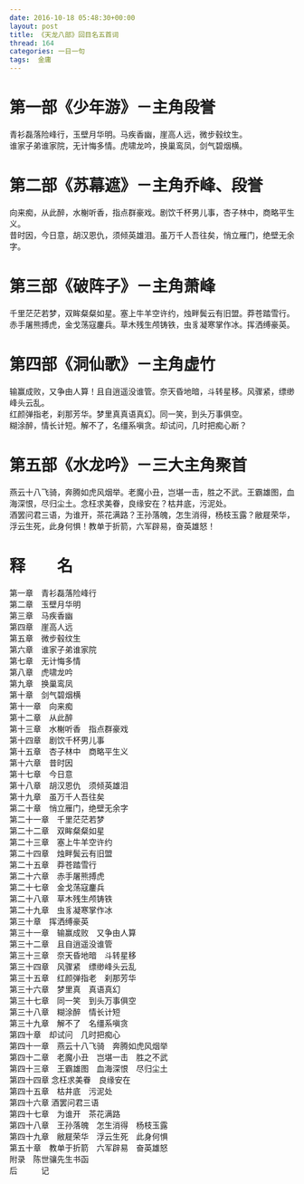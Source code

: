```yaml
---
date: 2016-10-18 05:48:30+00:00
layout: post
title: 《天龙八部》回目名五首词
thread: 164
categories: 一日一句
tags:  金庸
---
```


# 第一部《少年游》－主角段誉
青衫磊落险峰行，玉壁月华明。马疾香幽，崖高人远，微步毂纹生。   
谁家子弟谁家院，无计悔多情。虎啸龙吟，换巢鸾凤，剑气碧烟横。   
# 第二部《苏幕遮》－主角乔峰、段誉
向来痴，从此醉，水榭听香，指点群豪戏。剧饮千杯男儿事，杏子林中，商略平生义。   
昔时因，今日意，胡汉恩仇，须倾英雄泪。虽万千人吾往矣，悄立雁门，绝壁无余字。   
# 第三部《破阵子》－主角萧峰
千里茫茫若梦，双眸粲粲如星。塞上牛羊空许约，烛畔鬓云有旧盟。莽苍踏雪行。   
赤手屠熊搏虎，金戈荡寇鏖兵。草木残生颅铸铁，虫豸凝寒掌作冰。挥洒缚豪英。   
# 第四部《洞仙歌》－主角虚竹
输赢成败，又争由人算！且自逍遥没谁管。奈天昏地暗，斗转星移。风骤紧，缥缈峰头云乱。   
红颜弹指老，刹那芳华。梦里真真语真幻。同一笑，到头万事俱空。   
糊涂醉，情长计短。解不了，名缰系嗔贪。却试问，几时把痴心断？   
# 第五部《水龙吟》－三大主角聚首
燕云十八飞骑，奔腾如虎风烟举。老魔小丑，岂堪一击，胜之不武。王霸雄图，血海深恨，尽归尘土。念枉求美眷，良缘安在？枯井底，污泥处。   
酒罢问君三语，为谁开，茶花满路？王孙落魄，怎生消得，杨枝玉露？敝屣荣华，浮云生死，此身何惧！教单于折箭，六军辟易，奋英雄怒！  

# 释　　名
第一章　青衫磊落险峰行   
第二章　玉壁月华明   
第三章　马疾香幽   
第四章　崖高人远   
第五章　微步毂纹生   
第六章　谁家子弟谁家院   
第七章　无计悔多情   
第八章　虎啸龙吟   
第九章　换巢鸾凤   
第十章　剑气碧烟横   
第十一章　向来痴   
第十二章　从此醉   
第十三章　水榭听香　指点群豪戏   
第十四章　剧饮千杯男儿事   
第十五章　杏子林中　商略平生义   
第十六章　昔时因   
第十七章　今日意   
第十八章　胡汉恩仇　须倾英雄泪   
第十九章　虽万千人吾往矣   
第二十章　悄立雁门，绝壁无余字   
第二十一章　千里茫茫若梦   
第二十二章　双眸粲粲如星   
第二十三章　塞上牛羊空许约   
第二十四章　烛畔鬓云有旧盟   
第二十五章　莽苍踏雪行   
第二十六章　赤手屠熊搏虎   
第二十七章　金戈荡寇鏖兵   
第二十八章　草木残生颅铸铁   
第二十九章　虫豸凝寒掌作冰   
第三十章　挥洒缚豪英   
第三十一章　输赢成败　又争由人算   
第三十二章　且自逍遥没谁管   
第三十三章　奈天昏地暗　斗转星移   
第三十四章　风骤紧　缥缈峰头云乱   
第三十五章　红颜弹指老　刹那芳华   
第三十六章　梦里真　真语真幻   
第三十七章　同一笑　到头万事俱空   
第三十八章　糊涂醉　情长计短   
第三十九章　解不了　名缰系嗔贪   
第四十章　却试问　几时把痴心   
第四十一章　燕云十八飞骑　奔腾如虎风烟举   
第四十二章　老魔小丑　岂堪一击　胜之不武   
第四十三章　王霸雄图　血海深恨　尽归尘土   
第四十四章 念枉求美眷　良缘安在   
第四十五章　枯井底　污泥处   
第四十六章 酒罢问君三语   
第四十七章　为谁开　茶花满路   
第四十八章　王孙落魄　怎生消得　杨枝玉露   
第四十九章　敝屣荣华　浮云生死　此身何惧   
第五十章　教单于折箭　六军辟易　奋英雄怒   
附录　陈世骧先生书函   
后　　　记   

